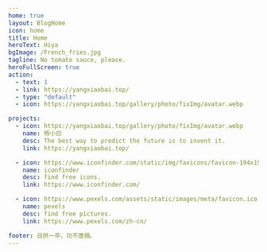 ```yaml
---
home: true
layout: BlogHome
icon: home
title: Home
heroText: Hiya
bgImage: /French_fries.jpg
tagline: No tomato sauce, please.
heroFullScreen: true
action:
  - text: 1
  - link: https://yangxiaobai.top/
  - type: "default"
  - icon: https://yangxiaobai.top/gallery/photo/fixImg/avatar.webp

projects:
  - icon: https://yangxiaobai.top/gallery/photo/fixImg/avatar.webp
    name: 杨小白
    desc: The best way to predict the future is to invent it.
    link: https://yangxiaobai.top/

  - icon: https://www.iconfinder.com/static/img/favicons/favicon-194x194.png?bf2736d2f8
    name: iconfinder
    desc: find free icons.
    link: https://www.iconfinder.com/

  - icon: https://www.pexels.com/assets/static/images/meta/favicon.ico
    name: pexels
    desc: find free pictures.
    link: https://www.pexels.com/zh-cn/

footer: 日拱一卒，功不唐捐。
---
```

